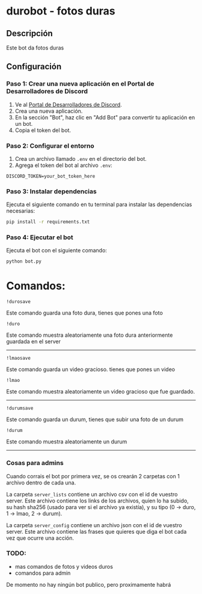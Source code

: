 # durobot - fotos duras

## Descripción
 Este bot da fotos duras

## Configuración

### Paso 1: Crear una nueva aplicación en el Portal de Desarrolladores de Discord

1. Ve al [Portal de Desarrolladores de Discord](https://discord.com/developers/applications).
2. Crea una nueva aplicación.
3. En la sección "Bot", haz clic en "Add Bot" para convertir tu aplicación en un bot.
4. Copia el token del bot.

### Paso 2: Configurar el entorno

1. Crea un archivo llamado `.env` en el directorio del bot.
2. Agrega el token del bot al archivo `.env`:

  ```env
  DISCORD_TOKEN=your_bot_token_here
  ```

### Paso 3: Instalar dependencias

Ejecuta el siguiente comando en tu terminal para instalar las dependencias necesarias:

  ```bash
  pip install -r requirements.txt
  ```

### Paso 4: Ejecutar el bot

Ejecuta el bot con el siguiente comando:

```bash
python bot.py
```

# Comandos:

```
!durosave
```

Este comando guarda una foto dura, tienes que pones una foto


```
!duro
```

Este comando muestra aleatoriamente una foto dura anteriormente guardada en el server

--- 

```
!lmaosave
```

Este comando guarda un video gracioso. tienes que pones un video


```
!lmao
```

Este comando muestra aleatoriamente un video gracioso que fue guardado.

---

```
!durumsave
```

Este comando guarda un durum, tienes que subir una foto de un durum


```
!durum
```

Este comando muestra aleatoriamente un durum

---

### Cosas para admins

Cuando corrais el bot por primera vez, se os crearán 2 carpetas con 1 archivo dentro de cada una.

La carpeta `server_lists` contiene un archivo csv con el id de vuestro server. Este archivo contiene los links de los archivos, quien lo ha subido, su hash sha256 (usado para ver si el archivo ya existía), y su tipo (0 -> duro, 1 -> lmao, 2 -> durum).

La carpeta `server_config` contiene un archivo json con el id de vuestro server. Este archivo contiene las frases que quieres que diga el bot cada vez que ocurre una acción.

### TODO:

- mas comandos de fotos y videos duros
- comandos para admin

De momento no hay ningún bot publico, pero proximamente habrá
